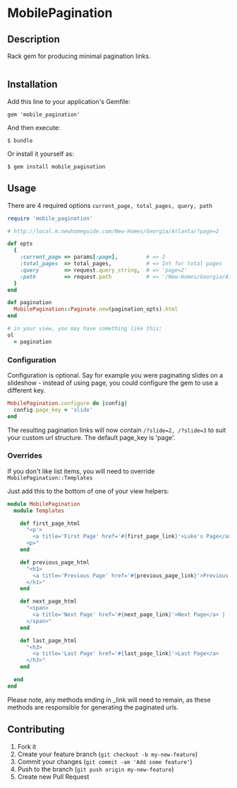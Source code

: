 # MobilePagination

## Description
Rack gem for producing minimal pagination links.

![<Display Name>](http://i.imgur.com/qZcqfx8.png)


## Installation

Add this line to your application's Gemfile:

    gem 'mobile_pagination'

And then execute:

    $ bundle

Or install it yourself as:

    $ gem install mobile_pagination

## Usage
There are 4 required options  `current_page, total_pages, query, path`

```ruby
require 'mobile_pagination'

# http://local.m.newhomeguide.com/New-Homes/Georgia/Atlanta/?page=2

def opts
  {
    :current_page => params[:page],         # => 2
    :total_pages  => total_pages,           # => Int for total pages
    :query        => request.query_string,  # => 'page=2'
    :path         => request.path           # => '/New-Homes/Georgia/Atlanta/'
  }
end

def pagination
  MobilePagination::Paginate.new(pagination_opts).html
end

# in your view, you may have something like this:
ol
  = pagination
```

### Configuration
Configuration is optional. Say for example you were paginating slides on a slideshow - instead of using page, you could configure the gem to use a different key.

```ruby
MobilePagination.configure do |config|
  config.page_key = 'slide'
end
```

The resulting pagination links will now contain `/?slide=2, /?slide=3` to suit your custom url structure. The default page_key is 'page'.

### Overrides

If you don't like list items, you will need to override `MobilePagination::Templates`

Just add this to the bottom of one of your view helpers:

```ruby
module MobilePagination
  module Templates

    def first_page_html
      "<p'>
        <a title='First Page' href='#{first_page_link}'>Luke's Page</a> |
      <p>"
    end

    def previous_page_html
      "<h1>
        <a title='Previous Page' href='#{previous_page_link}'>Previous Page</a> |
      </h1>"
    end

    def next_page_html
      "<span>
        <a title='Next Page' href='#{next_page_link}'>Next Page</a> |
      </span>"
    end

    def last_page_html
      "<h3>
        <a title='Last Page' href='#{last_page_link}'>Last Page</a>
      </h3>"
    end

  end
end
```

Please note, any methods ending in _link will need to remain, as these methods are responsible for generating the paginated urls.


## Contributing

1. Fork it
2. Create your feature branch (`git checkout -b my-new-feature`)
3. Commit your changes (`git commit -am 'Add some feature'`)
4. Push to the branch (`git push origin my-new-feature`)
5. Create new Pull Request
